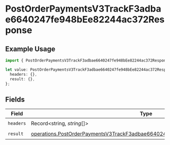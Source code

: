 # PostOrderPaymentsV3TrackF3adbae6640247fe948bEe82244ac372Response

## Example Usage

```typescript
import { PostOrderPaymentsV3TrackF3adbae6640247fe948bEe82244ac372Response } from "@dhaba/safepay-ts/models/operations";

let value: PostOrderPaymentsV3TrackF3adbae6640247fe948bEe82244ac372Response = {
  headers: {},
  result: {},
};
```

## Fields

| Field                                                                                                                                                                              | Type                                                                                                                                                                               | Required                                                                                                                                                                           | Description                                                                                                                                                                        |
| ---------------------------------------------------------------------------------------------------------------------------------------------------------------------------------- | ---------------------------------------------------------------------------------------------------------------------------------------------------------------------------------- | ---------------------------------------------------------------------------------------------------------------------------------------------------------------------------------- | ---------------------------------------------------------------------------------------------------------------------------------------------------------------------------------- |
| `headers`                                                                                                                                                                          | Record<string, *string*[]>                                                                                                                                                         | :heavy_check_mark:                                                                                                                                                                 | N/A                                                                                                                                                                                |
| `result`                                                                                                                                                                           | [operations.PostOrderPaymentsV3TrackF3adbae6640247fe948bEe82244ac372ResponseBody](../../models/operations/postorderpaymentsv3trackf3adbae6640247fe948bee82244ac372responsebody.md) | :heavy_check_mark:                                                                                                                                                                 | N/A                                                                                                                                                                                |